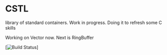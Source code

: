 # CSTL

library of standard containers.
Work in progress. Doing it to refresh some C skills


Working on Vector now.
Next is RingBuffer

[![Build Status](https://circleci.com/gh/kolach/cstl.svg?style=shield&circle-token=f79c6e2bd4533172dac91efa50a55903a7dd6c53)]
